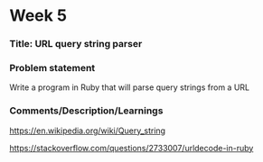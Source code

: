 # Week 5

### Title: URL query string parser

### Problem statement
Write a program in Ruby that will parse query strings from a URL

### Comments/Description/Learnings
https://en.wikipedia.org/wiki/Query_string


https://stackoverflow.com/questions/2733007/urldecode-in-ruby
